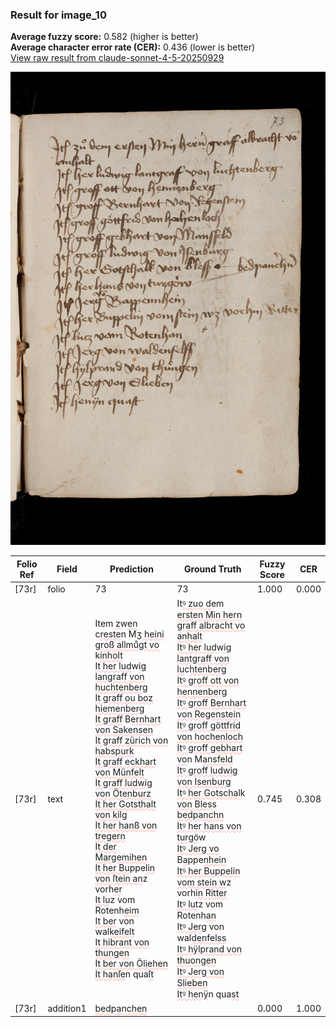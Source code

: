 ### Result for image_10
**Average fuzzy score:** 0.582 (higher is better)<br>**Average character error rate (CER):** 0.436 (lower is better)<br>[View raw result from claude-sonnet-4-5-20250929](https://github.com/RISE-UNIBAS/humanities_data_benchmark/blob/main/results/2025-10-24/T0293/request_T0293_image_10.json)

<img src="https://github.com/RISE-UNIBAS/humanities_data_benchmark/blob/main/benchmarks/medieval_manuscripts/images/image_10.jpg?raw=true" alt="image_10" width="800px">

<style>
.diff { text-decoration: underline; text-decoration-color: #ffcccc; text-decoration-style: wavy; }
</style>

| Folio Ref | Field | Prediction | Ground Truth | Fuzzy Score | CER |
|-----------|-------|------------|--------------|-------------|-----|
| [73r] | folio | 73 | 73 | 1.000 | 0.000 |
| [73r] | text | Item <span class="diff">z</span>w<span class="diff">en </span>c<span class="diff">reste</span>n M<span class="diff">ʒ heini groß allmuͦgt vo<br></span>k<span class="diff">inholt<br>It her lud</span>w<span class="diff">ig langraff von huchtenberg<br>It graff ou boz hiemenberg<br>It graff</span> B<span class="diff">ernhart von Sakensen<br>It graff zürich von habspurk<br>It graff eckhart von Münfelt<br>It graff ludwig von Ötenburz<br>It her Gotsthalt von kilg<br>It her hanß von tregern<br>It der Margemihen<br>It her Bu</span>ppe<span class="diff">lin von ſtein an</span>z vorh<span class="diff">er<br>It lu</span>z vom Rotenh<span class="diff">eim<br>It ber</span> von wal<span class="diff">keifelt<br>It hibrant von thungen<br>It ber von Öliehen<br>It hanſe</span>n qua<span class="diff">ſt</span> | It<span class="diff">ꝰ zuo d</span>em <span class="diff">ersten Min hern graff albracht vo<br> anhalt<br> Itꝰ her lud</span>w<span class="diff">ig lantgraff von lu</span>c<span class="diff">htenberg<br> Itꝰ groff ott von hennenberg<br> Itꝰ groff Bernhart von Regenstein<br> Itꝰ groff göttfrid von hochenloch<br>  Itꝰ groff gebhart vo</span>n M<span class="diff">ansfeld<br> Itꝰ groff ludwig von Isenburg<br> Itꝰ her Gotschal</span>k<span class="diff"> von Bless bedpanchn<br> Itꝰ her hans von turgö</span>w<span class="diff"><br> Itꝰ Jerg vo</span> B<span class="diff">a</span>ppe<span class="diff">nhein<br> Itꝰ her Buppelin vom stein w</span>z vorh<span class="diff">in Ritter<br> Itꝰ lut</span>z vom Rotenh<span class="diff">an<br> Itꝰ Jerg</span> von wal<span class="diff">denfelss<br> Itꝰ hÿlprand von thuongen<br> Itꝰ Jerg von Slieben<br> Itꝰ henÿ</span>n qua<span class="diff">st</span> | 0.745 | 0.308 |
| [73r] | addition1 | <span class="diff">bedpanchen</span> |  | 0.000 | 1.000 |
